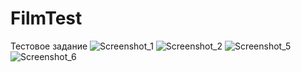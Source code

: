 # FilmTest
Тестовое задание
![Screenshot_1](https://github.com/Gladn/FilmTest/assets/92585647/57d83793-1eea-4683-adc3-d154c36d18fe)
![Screenshot_2](https://github.com/Gladn/FilmTest/assets/92585647/58764c65-aa68-4dfb-bcbe-321e9e7acb49)
![Screenshot_5](https://github.com/Gladn/FilmTest/assets/92585647/ee710852-d644-4e6a-bdf6-390764191bcf)
![Screenshot_6](https://github.com/Gladn/FilmTest/assets/92585647/afd8a2a6-95bb-4174-a456-cd1047f0385d)
